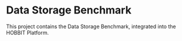 # Data Storage Benchmark

This project contains the Data Storage Benchmark, integrated into the HOBBIT Platform.
